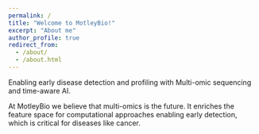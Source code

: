 ```yaml
---
permalink: /
title: "Welcome to MotleyBio!"
excerpt: "About me"
author_profile: true
redirect_from: 
  - /about/
  - /about.html
---
```


Enabling early disease detection and profiling with Multi-omic sequencing and time-aware AI.

At MotleyBio we believe that multi-omics is the future. It enriches the feature space for computational approaches enabling early detection, which is critical for diseases like cancer.
